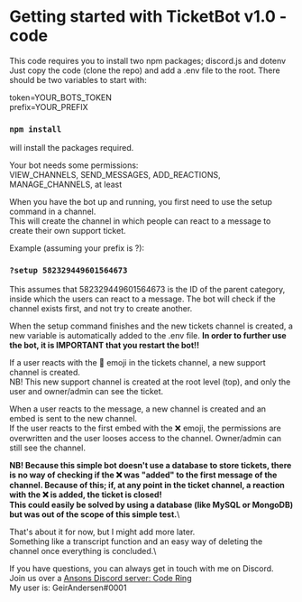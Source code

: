 # Getting started with TicketBot v1.0 - code

This code requires you to install two npm packages; discord.js and dotenv
Just copy the code (clone the repo) and add a .env file to the root.
There should be two variables to start with:

token=YOUR_BOTS_TOKEN\
prefix=YOUR_PREFIX

### `npm install`
will install the packages required.

Your bot needs some permissions:\
VIEW_CHANNELS, SEND_MESSAGES, ADD_REACTIONS, MANAGE_CHANNELS, at least

When you have the bot up and running, you first need to use the setup command in a channel.\
This will create the channel in which people can react to a message to create their own support ticket.

Example (assuming your prefix is ?):
### `?setup 582329449601564673`
This assumes that 582329449601564673 is the ID of the parent category, inside which the users can react to a message.
The bot will check if the channel exists first, and not try to create another.

When the setup command finishes and the new tickets channel is created, a new variable is automatically added to the .env file.
**In order to further use the bot, it is IMPORTANT that you restart the bot!!**

If a user reacts with the 📨 emoji in the tickets channel, a new support channel is created.\
NB! This new support channel is created at the root level (top), and only the user and owner/admin can see the ticket.

When a user reacts to the message, a new channel is created and an embed is sent to the new channel.\
If the user reacts to the first embed with the ❌ emoji, the permissions are overwritten and the user looses access to the channel.
Owner/admin can still see the channel.

**NB! Because this simple bot doesn't use a database to store tickets, there is no way of checking if the ❌ was "added" to the first message of the channel.
Because of this; if, at any point in the ticket channel, a reaction with the ❌ is added, the ticket is closed!\
This could easily be solved by using a database (like MySQL or MongoDB) but was out of the scope of this simple test.**\


That's about it for now, but I might add more later.\
Something like a transcript function and an easy way of deleting the channel once everything is concluded.\

If you have questions, you can always get in touch with me on Discord.\
Join us over a [Ansons Discord server: Code Ring](https://discord.gg/7f3ZQRekHM)\
My user is: GeirAndersen#0001